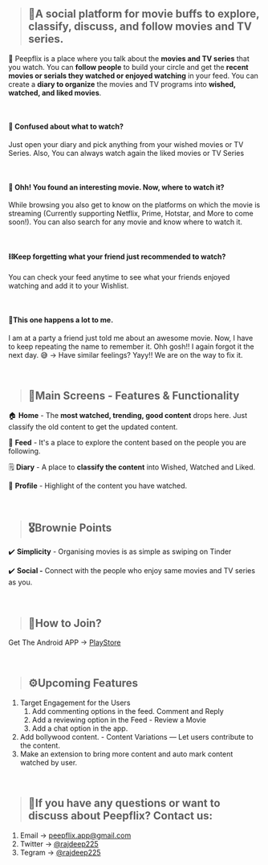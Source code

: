 >## 🚧**A social platform for movie buffs to explore, classify, discuss, and follow movies and TV series.**   
  
  
👀  Peepflix is a place where you talk about the **movies and TV series** that you watch. You can **follow people** to build your circle and get the **recent movies or serials they watched or enjoyed watching** in your feed. You can create a **diary to organize** the movies and TV programs into **wished, watched, and liked movies**.

&nbsp;  

#### 🤔 Confused about what to watch?
Just open your diary and pick anything from your wished movies or TV Series. Also, You can always watch again the liked movies or TV Series

&nbsp;  
#### 🧠 Ohh! You found an interesting movie. Now, where to watch it?
While browsing you also get to know on the platforms on which the movie is streaming (Currently supporting Netflix, Prime, Hotstar, and More to come soon!). You can also search for any movie and know where to watch it.

&nbsp;  

#### ⛓️Keep forgetting what your friend just recommended to watch?
You can check your feed anytime to see what your friends enjoyed watching and add it to your Wishlist.

&nbsp;  

#### 🔁This one happens a lot to me. 
I am at a party a friend just told me about an awesome movie. Now, I have to keep repeating the name to remember it. Ohh gosh!! I again forgot it the next day. 😅 
→ Have similar feelings? Yayy!! We are on the way to fix it.  
  

&nbsp;
&nbsp;
>## 📱**Main Screens - Features & Functionality**

🏠 **Home** - The **most watched, trending, good content** drops here. Just classify the old content to get the updated content.

📡 **Feed** - It's a place to explore the content based on the people you are following.

🗒️ **Diary** - A place to **classify the content** into Wished, Watched and Liked.

🧑 **Profile** - Highlight of the content you have watched.
  
 
&nbsp;
&nbsp;
>## 🎖️**Brownie Points**

✔️ **Simplicity** - Organising movies is as simple as swiping on Tinder

✔️ **Social -** Connect with the people who enjoy same movies and TV series as you.


&nbsp;
&nbsp;
>## 🤝**How to Join?**

Get The Android APP → [PlayStore](https://play.google.com/store/apps/details?id=com.peepflix.app)


&nbsp;
&nbsp;
>## ⚙️**Upcoming Features**

1. Target Engagement for the Users
    1. Add commenting options in the feed. Comment and Reply
    2. Add a reviewing option in the Feed - Review a Movie
    3. Add a chat option in the app.
2. Add bollywood content. - Content Variations — Let users contribute to the content.
3. Make an extension to bring more content and auto mark content watched by user.

&nbsp;
&nbsp;
>## 🤙If you have any questions or want to discuss about Peepflix? Contact us:

1. Email -> [peepflix.app@gmail.com](mailto:peepflix.app@gmail.com)
2. Twitter → [@rajdeep225](https://twitter.com/rajdeep225)
3. Tegram → [@rajdeep225](https://t.me/rajdeep225)
